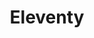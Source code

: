 ---
title: "Eleventy"
icon: images/icons/eleventy.png
official_url: https://11ty.io/
vitalstats_url: https://www.staticgen.com/eleventy
taxonomy: ssg
---